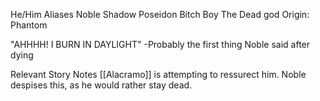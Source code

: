 He/Him
Aliases
 Noble
 Shadow
 Poseidon
 Bitch Boy
 The Dead god
Origin: Phantom

"AHHHH! I BURN IN DAYLIGHT" -Probably the first thing Noble said after dying




Relevant Story Notes 
 [[Alacramo]] is attempting to ressurect him.
  Noble despises this, as he would rather stay dead.

